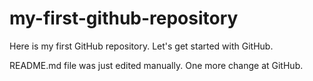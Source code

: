 # my-first-github-repository
Here is my first GitHub repository. Let's get started with GitHub.

README.md file was just edited manually. One more change at  GitHub.
